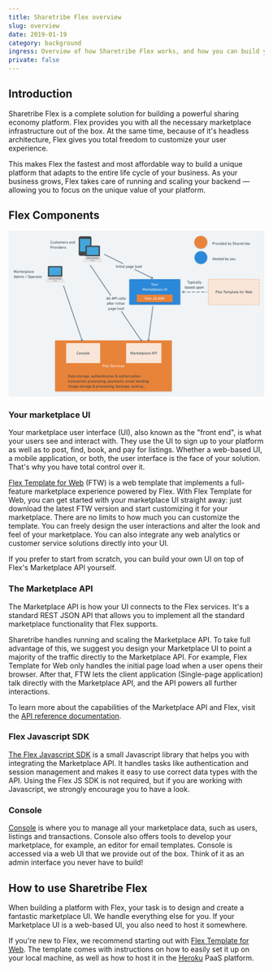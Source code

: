 ```yaml
---
title: Sharetribe Flex overview
slug: overview
date: 2019-01-19
category: background
ingress: Overview of how Sharetribe Flex works, and how you can build your sharing economy platform using it.
private: false
---
```


## Introduction

Sharetribe Flex is a complete solution for building a powerful sharing economy platform. Flex provides you with all the necessary marketplace infrastructure out of the box. At the same time, because of it's headless architecture, Flex gives you total freedom to customize your user experience. 

This makes Flex the fastest and most affordable way to build a unique platform that adapts to the entire life cycle of your business. As your business grows, Flex takes care of running and scaling your backend — allowing you to focus on the unique value of your platform.

## Flex Components

![Flex customer architecture](./flex-customer-architecture.png)

### Your marketplace UI

Your marketplace user interface (UI), also known as the "front end", is what your users see and interact with. They use the UI to sign up to your platform as well as to post, find, book, and pay for listings. Whether a web-based UI, a mobile application, or both, the user interface is the face of your solution. That's why you have total control over it.

[Flex Template for Web](/references/ftw/) (FTW) is a web template that implements a full-feature marketplace experience powered by Flex. With Flex Template for Web, you can get started with your marketplace UI straight away: just download the latest FTW version and start customizing it for your marketplace. There are no limits to how much you can customize the template. You can freely design the user interactions and alter the look and feel of your marketplace. You can also integrate any web analytics or customer service solutions directly into your UI. 

If you prefer to start from scratch, you can build your own UI on top of Flex's Marketplace API yourself.

### The Marketplace API

The Marketplace API is how your UI connects to the Flex services. It's a standard REST JSON API that allows you to implement all the standard marketplace functionality that Flex supports.

Sharetribe handles running and scaling the Marketplace API. To take full advantage of this, we suggest you design your Marketplace UI to point a majority of the traffic directly to the Marketplace API. For example, Flex Template for Web only handles the initial page load when a user opens their browser. After that, FTW lets the client application (Single-page application) talk directly with the Marketplace API, and the API powers all further interactions.

To learn more about the capabilities of the Marketplace API and Flex, visit the [API reference documentation](/references/api/).

### Flex Javascript SDK

[The Flex Javascript SDK](/references/js-sdk) is a small Javascript library that helps you with integrating the Marketplace API. It handles tasks like authentication and session management and makes it easy to use correct data types with the API. Using the Flex JS SDK is not required, but if you are working with Javascript, we strongly encourage you to have a look.

### Console

[Console](https://flex-console.sharetribe.com/) is where you to manage all your marketplace data, such as users, listings and transactions. Console also offers tools to develop your marketplace, for example, an editor for email templates. Console is accessed via a web UI that we provide out of the box. Think of it as an admin interface you never have to build!

## How to use Sharetribe Flex

When building a platform with Flex, your task is to design and create a fantastic marketplace UI. We handle everything else for you. If your Marketplace UI is a web-based UI, you also need to host it somewhere. 

If you're new to Flex, we recommend starting out with [Flex Template for Web](/references/ftw/). The template comes with instructions on how to easily set it up on your local machine, as well as how to host it in the [Heroku](https://heroku.com/) PaaS platform.
